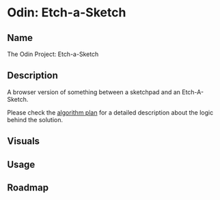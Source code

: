 # Odin: Etch-a-Sketch

## Name

The Odin Project: Etch-a-Sketch

## Description

A browser version of something between a sketchpad and an Etch-A-Sketch.

Please check the [algorithm plan](./algorithm/algorithm.md) for a detailed description about the logic behind the solution.

## Visuals

## Usage

## Roadmap
